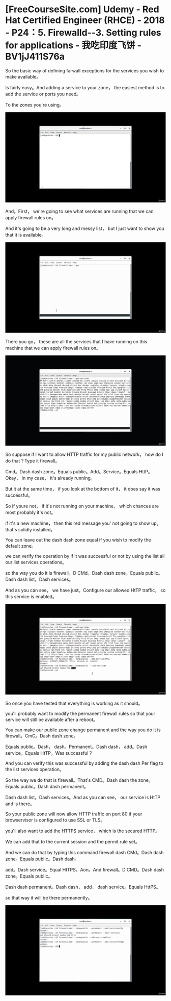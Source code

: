 # [FreeCourseSite.com] Udemy - Red Hat Certified Engineer (RHCE) - 2018 - P24：5. Firewalld--3. Setting rules for applications - 我吃印度飞饼 - BV1jJ411S76a

So the basic way of defining farwall exceptions for the services you wish to make available。

Is fairly easy。And adding a service to your zone， the easiest method is to add the service or ports you need。

To the zones you're using。

![](img/e26d91aa08cc720c38357acd4bc2ff86_1.png)

And。First， we're going to see what services are running that we can apply firewall rules on。

And it's going to be a very long and messy list， but I just want to show you that it is available。



![](img/e26d91aa08cc720c38357acd4bc2ff86_3.png)

There you go， these are all the services that I have running on this machine that we can apply firewall rules on。



![](img/e26d91aa08cc720c38357acd4bc2ff86_5.png)

So suppose if I want to allow HTTP traffic for my public network， how do I do that？Type it firewall。

Cmd。Dash dash zone。Equals public。Add。Service。Equals HttP。Okay， in my case， it's already running。

But it at the same time， if you look at the bottom of it， it does say it was successful。

 So if youre not， if it's not running on your machine， which chances are most probably it's not。

 if it's a new machine， then this red message you' not going to show up。 that's solidly installed。

You can leave out the dash dash zone equal if you wish to modify the default zone。

 we can verify the operation by if it was successful or not by using the list all our list services operations。

 so the way you do it is firewall。D CMd。Dash dash zone。Equals public。Dash dash list。Dash services。

And as you can see， we have just。Configure our allowed HtTP traffic， so this service is enabled。



![](img/e26d91aa08cc720c38357acd4bc2ff86_7.png)

So once you have tested that everything is working as it should。

 you'll probably want to modify the permanent firewall rules so that your service will still be available after a reboot。

You can make our public zone change permanent and the way you do it is firewall。CmG。Dash dash zone。

Equals public。Dash， dash。Permanent。Dash dash， add。Dash service。Equals HtTP。Was successful？

And you can verify this was successful by adding the dash dash Per flag to the list services operation。

So the way we do that is firewall。That's CMD。Dash dash the zone。Equals public。Dash dash permanent。

Dash dash list。Dash services。And as you can see， our service is HtTP and is there。

So your public zone will now allow HTTP traffic on port 80 if your browservisor is configured to use SSL or TLS。

 you'll also want to add the HTTPS service， which is the secured HTTP。

We can add that to the current session and the permit rule set。

And we can do that by typing this command firewall dash CMd。Dash dash zone。Equals public。Dash dash。

 add。Dash service。Equal HtTPS。Aon。And firewall。D CMD。Dash dash zone。Equals public。

Dash dash permanent。Dash dash， add， dash service。Equals HttPS。

 so that way it will be there permanently。

![](img/e26d91aa08cc720c38357acd4bc2ff86_9.png)